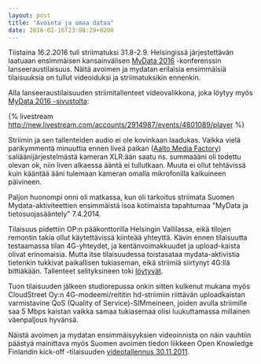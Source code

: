 ```yaml
---
layout: post
title: "Avointa ja omaa dataa"
date: 2016-02-16T23:08:29+0200
---
```


Tiistaina 16.2.2016 tuli striimatuksi 31.8-2.9. Helsingissä järjestettävän laatuaan ensimmäisen kansainvälisen [MyData 2016](http://mydata2016.org/) -konferenssin lanseeraustilaisuus. Näitä avoimen ja mydatan erilaisia ensimmäisiä tilaisuuksia on tullut videoiduksi ja striimatuksikin ennenkin.<!--more-->

Alla lanseeraustilaisuuden striimitallenteet videovalikkona, joka löytyy myös [MyData 2016 -sivustolta](http://mydata2016.org/launch-event): 

{% livestream http://new.livestream.com/accounts/2914987/events/4801089/player %}

Striimin ja sen tallenteiden audio ei ole kovinkaan laadukas. Vaikka vielä parikymmentä minuuttia ennen liveä paikan ([Aalto Media Factory](http://mediafactory.aalto.fi/)) saliäänijärjestelmästä kameran XLR:ään saatu ns. summaääni oli todettu olevan ok, niin liven alkaessa ääntä ei tullutkaan. Muuta ei ollut tehtävissä kuin kääntää ääni tulemaan kameran omalla mikrofonilla kaikuineen päivineen.

Paljon huonompi onni oli matkassa, kun oli tarkoitus striimata Suomen Mydata-aktiviteettien ensimmäistä isoa kotimaista tapahtumaa "MyData ja tietosuojasääntely" 7.4.2014.

Tilaisuus pidettiin OP:n pääkonttorilla Helsingin Vallilassa, eikä tilojen remontin takia ollut käytettävissä kiinteää yhteyttä. Kävin ennen tilaisuutta testaamassa tilan 4G-yhteydet, ja kentänvoimakkuudet ja upload-kaista olivat erinomaisia. Mutta itse tilaisuudessa toistasataa mydata-aktivistia tietenkin tukkivat paikallisen tukiaseman, eikä striimiä siirtynyt 4G:llä bittiäkään. Tallenteet selityksineen toki [löytyvät](https://livestream.com/ITstriimIT/MyData-2014-04-07).

Tuon tilaisuuden jälkeen studiorepussa onkin sitten kulkenut mukana myös CloudStreet Oy:n 4G-modeemi/reititin hd-striimiin riittävän uploadkaistan varmistavine QoS (Quality of Service)-SIMmeineen, joiden avulla striimille saa 5 Mbps kaistan vaikka samaa tukiasemaa olisi luukuttamassa millainen väenpaljous hyvänsä.

Näistä avoimen ja mydatan ensimmäisyyksien videoinnista on näin vauhtiin päästyä mainittava myös Suomen avoimen tiedon liikkeen Open Knowledge Finlandin kick-off -tilaisuuden [videotallennus 30.11.2011](https://vimeo.com/album/2177940/sort:preset/format:detail). 